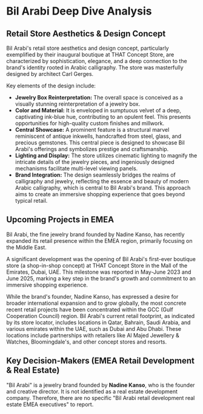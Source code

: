 # Bil Arabi Deep Dive Analysis

## Retail Store Aesthetics & Design Concept

Bil Arabi's retail store aesthetics and design concept, particularly exemplified by their inaugural boutique at THAT Concept Store, are characterized by sophistication, elegance, and a deep connection to the brand's identity rooted in Arabic calligraphy. The store was masterfully designed by architect Carl Gerges.

Key elements of the design include:

*   **Jewelry Box Reinterpretation:** The overall space is conceived as a visually stunning reinterpretation of a jewelry box.
*   **Color and Material:** It is enveloped in sumptuous velvet of a deep, captivating ink-blue hue, contributing to an opulent feel. This presents opportunities for high-quality custom finishes and millwork.
*   **Central Showcase:** A prominent feature is a structural marvel reminiscent of antique inkwells, handcrafted from steel, glass, and precious gemstones. This central piece is designed to showcase Bil Arabi's offerings and symbolizes prestige and craftsmanship.
*   **Lighting and Display:** The store utilizes cinematic lighting to magnify the intricate details of the jewelry pieces, and ingeniously designed mechanisms facilitate multi-level viewing panels.
*   **Brand Integration:** The design seamlessly bridges the realms of calligraphy and jewelry, reflecting the essence and beauty of modern Arabic calligraphy, which is central to Bil Arabi's brand. This approach aims to create an immersive shopping experience that goes beyond typical retail.

## Upcoming Projects in EMEA

Bil Arabi, the fine jewelry brand founded by Nadine Kanso, has recently expanded its retail presence within the EMEA region, primarily focusing on the Middle East.

A significant development was the opening of Bil Arabi's first-ever boutique store (a shop-in-shop concept) at THAT Concept Store in the Mall of the Emirates, Dubai, UAE. This milestone was reported in May-June 2023 and June 2025, marking a key step in the brand's growth and commitment to an immersive shopping experience.

While the brand's founder, Nadine Kanso, has expressed a desire for broader international expansion and to grow globally, the most concrete recent retail projects have been concentrated within the GCC (Gulf Cooperation Council) region. Bil Arabi's current retail footprint, as indicated by its store locator, includes locations in Qatar, Bahrain, Saudi Arabia, and various emirates within the UAE, such as Dubai and Abu Dhabi. These locations include partnerships with retailers like Al Majed Jewellery & Watches, Bloomingdale's, and other concept stores and resorts.

## Key Decision-Makers (EMEA Retail Development & Real Estate)

"Bil Arabi" is a jewelry brand founded by **Nadine Kanso**, who is the founder and creative director. It is not identified as a real estate development company. Therefore, there are no specific "Bil Arabi retail development real estate EMEA executives" to report.